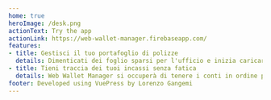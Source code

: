 ```yaml
---
home: true
heroImage: /desk.png
actionText: Try the app
actionLink: https://web-wallet-manager.firebaseapp.com/
features:
- title: Gestisci il tuo portafoglio di polizze
  details: Dimenticati dei foglio sparsi per l'ufficio e inizia caricare le tue polizze qui!
- title: Tieni traccia dei tuoi incassi senza fatica
  details: Web Wallet Manager si occuperà di tenere i conti in ordine per te.
footer: Developed using VuePress by Lorenzo Gangemi
---
```

